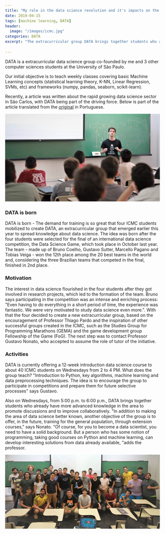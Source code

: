 ```yaml
---
title: "My role in the data science revolution and it's impacts on the Brazilian capital of technology"
date: 2019-04-15
tags: [machine learning, DATA]
header:
  image: "/images/icmc.jpg"
categories: DATA
excerpt: "The extracurricular group DATA brings together students who already advanced knowledge in the area to promote discussions and to improve collaboratively of the know-how they already possess. Together with other initiatives in the area, the result is São Carlos is a hub for Data Science companies and talent."

--- 
```


DATA is a extracurricular data science group co-founded by me and 3 other computer sciences students at the University of São Paulo.

Our initial objective is to teach weekly classes covering basic Machine Learning concepts (statistical learning theory, K-NN, Linear
Regression, SVMs, etc) and frameworks (numpy, pandas, seaborn, scikit-learn).

Recently, a article was written about the rapid growing data science sector in São Carlos, with DATA being part of the driving force. Below is part of the article translated from the [original](https://www.icmc.usp.br/noticias/4214-como-a-revolucao-da-ciencia-de-dados-impacta-a-capital-brasileira-da-tecnologia) in Portuguese.

<a><img src="/images/DATA_me_teaching.jpg"></a>


### DATA is born
DATA is born - The demand for training is so great that four ICMC students mobilized to create DATA, an extracurricular group that emerged earlier this year to spread knowledge about data science. The idea was born after the four students were selected for the final of an international data science competition, the Data Science Game, which took place in October last year. The team - made up of Bruno Coelho, Gustavo Sutter, Marcello Pagano and Tobias Veiga - won the 12th place among the 20 best teams in the world and, considering the three Brazilian teams that competed in the final, finished in 2nd place.

### Motivation
The interest in data science flourished in the four students after they got involved in research projects, which led to the formation of the team. Bruno says participating in the competition was an intense and enriching process: "Even having to do everything in a short period of time, the experience was fantastic. We were very motivated to study data science even more.". With that the four decided to create a new extracurricular group, based on the encouragement of Professor Thiago Pardo and the inspiration of other successful groups created in the ICMC, such as the Studies Group for Programming Marathons (GEMA) and the game development group Fellowship of the Game (FoG). The next step was to contact Professor Gustavo Nonato, who accepted to assume the role of tutor of the initiative.

### Activities
DATA is currently offering a 12-week introduction data science course to about 40 ICMC students on Wednesdays from 2 to 4 PM. What does the group teach? "Introduction to Python, key algorithms, machine learning and data preprocessing techniques. The idea is to encourage the group to participate in competitions and prepare them for future selective processes" says Gustavo.

Also on Wednesdays, from 5:00 p.m. to 6:00 p.m., DATA brings together students who already have more advanced knowledge in the area to promote discussions and to improve collaboratively. "In addition to making the area of data science better known, another objective of the group is to offer, in the future, training for the general population, through extension courses," says Nonato. "Of course, for you to become a data scientist, you need to have a solid background. But a person who has some notion of programming, taking good courses on Python and machine learning, can develop interesting solutions from data already available, "adds the professor.



<a><img src="/images/DATA_students.jpg"></a>
